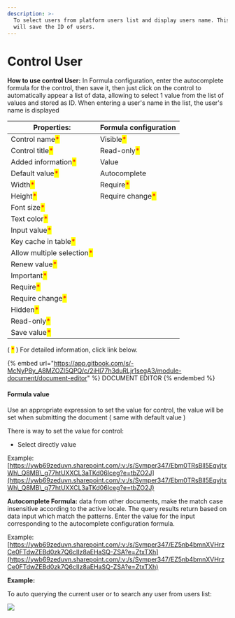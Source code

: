 ```yaml
---
description: >-
  To select users from platform users list and display users name. This control
  will save the ID of users.
---
```


# Control User

**How to use control User:** In Formula configuration, enter the autocomplete formula for the control, then save it, then just click on the control to automatically appear a list of data, allowing to select 1 value from the list of values and stored as ID. When entering a user's name in the list, the user's name is displayed

| Properties:                                                | Formula configuration                            |
| ---------------------------------------------------------- | ------------------------------------------------ |
| Control name<mark style="color:red;">\*</mark>             | Visible<mark style="color:red;">\*</mark>        |
| Control title<mark style="color:red;">\*</mark>            | Read-only<mark style="color:red;">\*</mark>      |
| Added information<mark style="color:red;">\*</mark>        | Value                                            |
| Default value<mark style="color:red;">\*</mark>            | Autocomplete                                     |
| Width<mark style="color:red;">\*</mark>                    | Require<mark style="color:red;">\*</mark>        |
| Height<mark style="color:red;">\*</mark>                   | Require change<mark style="color:red;">\*</mark> |
| Font size<mark style="color:red;">\*</mark>                |                                                  |
| Text color<mark style="color:red;">\*</mark>               |                                                  |
| Input value<mark style="color:red;">\*</mark>              |                                                  |
| Key cache in table<mark style="color:red;">\*</mark>       |                                                  |
| Allow multiple selection<mark style="color:red;">\*</mark> |                                                  |
| Renew value<mark style="color:red;">\*</mark>              |                                                  |
| Important<mark style="color:red;">\*</mark>                |                                                  |
| Require<mark style="color:red;">\*</mark>                  |                                                  |
| Require change<mark style="color:red;">\*</mark>           |                                                  |
| Hidden<mark style="color:red;">\*</mark>                   |                                                  |
| Read-only<mark style="color:red;">\*</mark>                |                                                  |
| Save value<mark style="color:red;">\*</mark>               |                                                  |

( <mark style="color:red;">\*</mark> ) For detailed information, click link below.

{% embed url="https://app.gitbook.com/s/-McNyP8y_A8MZOZl5QPQ/c/2iHl77h3duRLjr1segA3/module-document/document-editor" %}
DOCUMENT EDITOR
{% endembed %}



#### Formula value

Use an appropriate expression to set the value for control, the value will be set when submitting the document ( same with default value )

There is way to set the value for control:

* Select directly value

Example:[https://ywb69zeduvn.sharepoint.com/:v:/s/Symper347/Ebm0TRsBll5EqvjtxWh\_Q8MB\_g77htUXXCL3aTKd06Iceg?e=tbZO2J](https://ywb69zeduvn.sharepoint.com/:v:/s/Symper347/Ebm0TRsBll5EqvjtxWh\_Q8MB\_g77htUXXCL3aTKd06Iceg?e=tbZO2J)

**Autocomplete Formula:** data from other documents, make the match case insensitive according to the active locale. The query results return based on data input which match the patterns. Enter the value for the input corresponding to the autocomplete configuration formula.

Example:[https://ywb69zeduvn.sharepoint.com/:v:/s/Symper347/EZ5nb4bmnXVHrzCe0FTdwZEBd0zk7Q6cIIz8aEHaSQ-ZSA?e=ZtxTXh](https://ywb69zeduvn.sharepoint.com/:v:/s/Symper347/EZ5nb4bmnXVHrzCe0FTdwZEBd0zk7Q6cIIz8aEHaSQ-ZSA?e=ZtxTXh)

**Example:**

To auto querying the current user or to search any user from users list:

![](<../../.gitbook/assets/image (175).png>)
